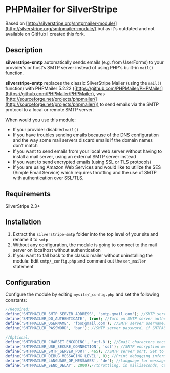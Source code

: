 # PHPMailer for SilverStripe
Based on [http://silverstripe.org/smtpmailer-module/](http://silverstripe.org/smtpmailer-module/) but as it's outdated and not available on GitHub I created this fork.


## Description
**silverstripe-smtp** automatically sends emails (e.g. from UserForms) to your provider's or host's SMTP server instead of using PHP's built-in ``mail()`` function.

**silverstripe-smtp** replaces the classic SilverStripe Mailer (using the ``mail()`` function) with PHPMailer 5.2.22 ([https://github.com/PHPMailer/PHPMailer](https://github.com/PHPMailer/PHPMailer), was [http://sourceforge.net/projects/phpmailer/](http://sourceforge.net/projects/phpmailer/)) to send emails via the SMTP protocol to a local or remote SMTP server.

When would you use this module:

* If your provider disabled ``mail()``
* If you have troubles sending emails because of the DNS configuration and the way some mail servers discard emails if the domain names don't match
* If you want to send emails from your local web server without having to install a mail server, using an external SMTP server instead
* If you want to send encrypted emails (using SSL or TLS protocols)
* If you are using Amazon Web Services and would like to utilize the SES (Simple Email Service) which requires throttling and the use of SMTP with authentication over SSL/TLS.



## Requirements
SilverStripe 2.3+


## Installation
1. Extract the ``silverstripe-smtp`` folder into the top level of your site and rename it to ``smtp``
2. Without any configuration, the module is going to connect to the mail server on localhost without authentication
3. If you want to fall back to the classic mailer without uninstalling the module: Edit ``smtp/_config.php`` and comment out the ``set_mailer`` statement


## Configuration
Configure the module by editing ``mysite/_config.php`` and set the following constants:
```php
//Required:
define('SMTPMAILER_SMTP_SERVER_ADDRESS', 'smtp.gmail.com'); //SMTP server address
define('SMTPMAILER_DO_AUTHENTICATE', true); //Turn on SMTP server authentication. Set to false for an anonymous connection
define('SMTPMAILER_USERNAME', 'foo@gmail.com'); //SMTP server username, if SMTPAUTH == true
define('SMTPMAILER_PASSWORD', 'bar'); //SMTP server password, if SMTPAUTH == true

//Optional:
define('SMTPMAILER_CHARSET_ENCODING', 'utf-8'); //Email characters encoding, e.g. : 'utf-8' or 'iso-8859-1'
define('SMTPMAILER_USE_SECURE_CONNECTION', 'ssl'); //SMTP encryption method : Set to '', 'tls', or 'ssl'
define('SMTPMAILER_SMTP_SERVER_PORT', 465); //SMTP server port. Set to 25 if no encryption is used, 465 if ssl or tls is activated
define('SMTPMAILER_DEBUG_MESSAGING_LEVEL', 0); //Print debugging informations. 0 = no debuging, 1 = print errors, 2 = print errors and messages, 4 = print full activity
define('SMTPMAILER_LANGUAGE_OF_MESSAGES', 'de'); //Language for messages. Look into smtp/code/vendor/language/ for available languages
define('SMTPMAILER_SEND_DELAY', 2000);//throttling, in milliseconds, can also be 0
```
